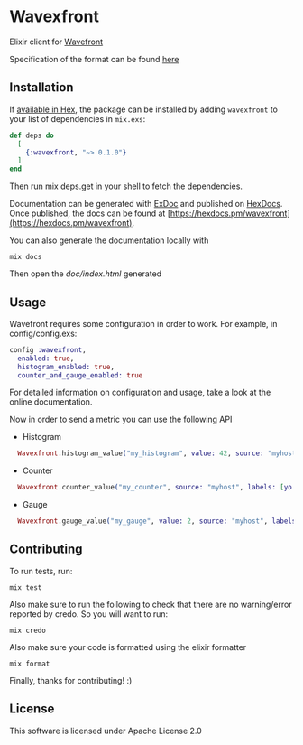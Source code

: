 # Wavexfront

Elixir client for [Wavefront](https://docs.wavefront.com/wavefront_data_format.html)

Specification of the format can be found [here](https://docs.wavefront.com/wavefront_data_format.html)

## Installation

If [available in Hex](https://hex.pm/docs/publish), the package can be installed
by adding `wavexfront` to your list of dependencies in `mix.exs`:

```elixir
def deps do
  [
    {:wavexfront, "~> 0.1.0"}
  ]
end
```

Then run mix deps.get in your shell to fetch the dependencies.

Documentation can be generated with [ExDoc](https://github.com/elixir-lang/ex_doc)
and published on [HexDocs](https://hexdocs.pm). Once published, the docs can
be found at [https://hexdocs.pm/wavexfront](https://hexdocs.pm/wavexfront).

You can also generate the documentation locally with

```
mix docs
```

Then open the _doc/index.html_ generated

## Usage

Wavefront requires some configuration in order to work. For example, in config/config.exs:

```elixir
config :wavexfront,
  enabled: true,
  histogram_enabled: true,
  counter_and_gauge_enabled: true

```

For detailed information on configuration and usage, take a look at the online documentation.

Now in order to send a metric you can use the following API

- Histogram

```elixir
  Wavexfront.histogram_value("my_histogram", value: 42, source: "myhost", labels: [yo: "mama"])
```

- Counter

```elixir
  Wavexfront.counter_value("my_counter", source: "myhost", labels: [yo: "mama"])
```

- Gauge

```elixir
  Wavexfront.gauge_value("my_gauge", value: 2, source: "myhost", labels: [yo: "mama"])
```

## Contributing

To run tests, run:

```
mix test
```

Also make sure to run the following to check that there are no warning/error reported by credo. So you will want to run:

```
mix credo
```

Also make sure your code is formatted using the elixir formatter

```
mix format
```

Finally, thanks for contributing! :)

## License

This software is licensed under Apache License 2.0
